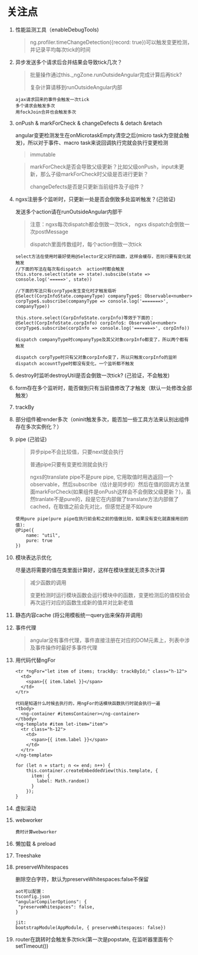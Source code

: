 # 关注点

1. 性能监测工具（enableDebugTools)

   > ng.profiler.timeChangeDetection({record: true})可以触发变更检测，并记录平均每次tick的时间

3. 异步发送多个请求后合并结果会导致tick几次？

   > 批量操作通过this._ngZone.runOutsideAngular完成计算后再tick?
   >
   > 复杂计算请移到runOutsideAngular内部

   ```
   ajax请求回来的事件会触发一次tick
   多个请求会触发多次
   用fockJoin合并也会触发多次
   ```

4. onPush & markForCheck & changeDefects & detach &retach

   angular变更检测发生在onMicrotaskEmpty清空之后(micro task为空就会触发)，所以对于事件、macro task来说回调执行完就会执行变更检测

   > immutable

   > markForCheck是否会导致父级更新？比如父级onPush，input未更新，那么子级markForCheck时父级是否进行更新？
   >
   > changeDefects是否是只更新当前组件及子组件？

4. ngxs注册多个监听时，只更新一处是否会倒致多处监听触发？(己验证)

   发送多个action请在runOutsideAngular内部干

   > 注意：ngxs每次dispatch都会倒致一次tick， ngxs dispatch会倒致一次postMessage
   >
   > dispatch里面传数组时，每个action倒致一次tick

   ```
   select方法在使用时最好使用@Selector定义好的函数，这样会缓存，否则只要有变化就触发
   //下面的写法在每次有dispatch	action时都会触发
   this.store.select(state => state).subscibe(state => console.log('=====>', state))
   
   //下面的写法只有corpType发生变化时才触发临听
   @Select(CorpInfoState.companyType) companyType$: Observable<number>
   corpType$.subscribe(companyType => console.log('=======>', companyType))
   
   this.store.select(CorpInfoState.corpInfo)等效于下面的：
   @Select(CorpInfoState.corpInfo) corpInfo$: Observable<number>
   corpType$.subscribe(corpInfo => console.log('=======>', corpInfo))
   
   dispatch companyType时companyType及其父对象corpInfo都变了，所以两个都有触发
   
   dispatch corpType时只有父对象corpInfo变了，所以只触发corpInfo的监听
   dispatch accountType时都没有变化，一个监听都不触发
   ```

5. destroy时监听destroyUtil是否会倒致一次tick? (己验证，不会触发)

6. form存在多个监听时，能否做到只有当前值修改了才触发（默认一处修改全部触发）

7. trackBy

8. 部分组件被render多次（oninit触发多次，能否加一些工具方法来认别出组件存在多次实例化？）

9. pipe  (己验证)

   > 异步pipe不会比较值，只要next就会执行
   >
   > 普通pipe只要有变更检测就会执行
   >
   > ngxs的translate pipe不是pure pipe, 它用取值时用选返回一个observable，然后subscribe（估计是同步的）然后在值的回调方法里面markForCheck(如果组件是onPush这样会不会倒致父级更新？)，虽然tranlate不是pure的，段是它在内部做了translate方法内部做了cached，在取值之前会先对比，但感觉还是不如pure

   ```
   使用pure pipe(pure pipe在执行前会和之前的值做比较，如果没有变化就直接用旧的值):
   @Pipe({
       name: "util",
       pure: true
   })
   ```

10. 模块表达示优化

    尽量选将需要的值在类里面计算好，这样在模块里就无须多次计算

    > 减少函数的调用
    >
    > 变更检测时运行模块函数会运行模块中的函数，变更检测后的值校验会再次运行对应的函数生成新的值并对比新老值

11. 静态内容cache (将公用模板统一query出来保存并调用)

12. 事件代理

    > angular没有事件代理，事件直接注册在对应的DOM元素上，列表中涉及事件操作时最好多事件代理

13. 用代码代替ngFor

    ```
    <tr *ngFor="let item of items; trackBy: trackById;" class="h-12">
      <td>
        <span>{{ item.label }}</span>
      </td>
    </tr>
    
    代码是知道什么时候去执行的，用ngFor的话模块函数执行时就会执行一遍
    <tbody>
      <ng-container #itemsContainer></ng-container>
    </tbody>
    <ng-template #item let-item="item">
      <tr class="h-12">
        <td>
          <span>{{ item.label }}</span>
        </td>
      </tr>
    </ng-template>
    
    for (let n = start; n <= end; n++) {
        this.container.createEmbeddedView(this.template, {
          item: {
            label: Math.random()
          }
        });
    }
    ```

14. 虚拟滚动

15. webworker

    ```
    费时计算webworker
    ```

16. 懒加载 & preload

17. Treeshake

18. preserveWhitespaces

       删除空白字符，默认为preserveWhitespaces:false不保留

       ```
       aot可以配置：
       tsconfig.json
       "angularCompilerOptions": {
       	"preserveWhitespaces": false,
       }
       
       jit:
       bootstrapModule(AppModule, { preserveWhitespaces: false})
       ```

19. router在跳转时会触发多次tick(第一次是popstate, 在监听器里面有个setTimeout())